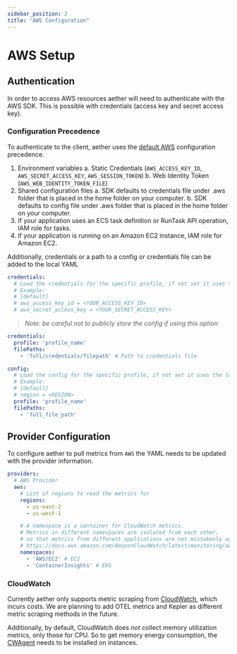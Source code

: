 ```yaml
---
sidebar_position: 2
title: "AWS Configuration"
---
```


# AWS Setup

## Authentication

In order to access AWS resources aether will need to authenticate with the
AWS SDK. This is possible with credentials (access key and secret access key).

### Configuration Precedence

To authenticate to the client, aether uses the [default AWS][1] configuration precedence.

1. Environment variables
    a. Static Credentials (`AWS_ACCESS_KEY_ID`, `AWS_SECRET_ACCESS_KEY`, `AWS_SESSION_TOKEN`)
    b. Web Identity Token (`AWS_WEB_IDENTITY_TOKEN_FILE`)
2. Shared configuration files
    a. SDK defaults to credentials file under .aws folder that is placed in the home folder on your computer.
    b. SDK defaults to config file under .aws folder that is placed in the home folder on your computer.
3. If your application uses an ECS task definition or RunTask API operation, IAM role for tasks.
4. If your application is running on an Amazon EC2 instance, IAM role for Amazon EC2.

Additionally, credentials or a path to a config or credentials file can be added to the local YAML

```yaml
credentials:
  # Load the credentials for the specific profile, if not set it uses the [default] profile.
  # Example:
  # [default]
  # aws_access_key_id = <YOUR_ACCESS_KEY_ID>
  # aws_secret_access_key = <YOUR_SECRET_ACCESS_KEY>
```
> _Note: be careful not to publicly store the config if using this option_

```yaml
credentials:
  profile: 'profile_name'
  filePaths:
    - 'full/credentials/filepath' # Path to credentials file
```
```yaml
config:
  # Load the config for the specific profile, if not set it uses the [default] profile.
  # Example:
  # [default]
  # region = <REGION>
  profile: 'profile_name'
  filePaths:
    - 'full_file_path'
```

## Provider Configuration

To configure aether to pull metrics from `AWS` the YAML needs to be updated with the
provider information.

```yaml
providers:
  # AWS Provider
  aws:
    # List of regions to read the metrics for
    regions:
      - us-east-2
      - us-west-1

    # A namespace is a container for CloudWatch metrics.
    # Metrics in different namespaces are isolated from each other,
    # so that metrics from different applications are not mistakenly aggregated into the same statistics.
    # https://docs.aws.amazon.com/AmazonCloudWatch/latest/monitoring/aws-services-cloudwatch-metrics.html
    namespaces:
      - 'AWS/EC2' # EC2
      - 'ContainerInsights' # EKS
```

### CloudWatch

Currently aether only supports metric scraping from [CloudWatch][2], which incurs costs. We are planning to
add OTEL metrics and Kepler as different metric scraping methods in the future. 

Additionally, by default, CloudWatch does *not* collect memory utilization metrics, only those for CPU. 
So to get memory energy consumption, the [CWAgent][3] needs to be installed on instances.


[1]: https://aws.github.io/aws-sdk-go-v2/docs/configuring-sdk
[2]: https://aws.amazon.com/cloudwatch/
[3]: https://docs.aws.amazon.com/AmazonCloudWatch/latest/monitoring/Install-CloudWatch-Agent.html
